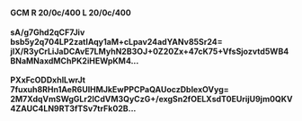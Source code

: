 #### GCM R 20/0c/400 L 20/0c/400
**sA/g7Ghd2qCF7Jiv**<br/>**bsb5y2q704LP2zatIAqy1aM+cLpav24adYANv85Sr24=**<br/>**jIX/R3yCrLiJaDCAvE7LMyhN2B3OJ+0Z20Zx+47cK75+VfsSjozvtd5WB4BNaMNaxdMChPK2iHEWpKM4...**<br/><br/>
**PXxFcODDxhILwrJt**<br/>**7fuxuh8RHn1AeR6UlHMJkEwPPCPaQAUoczDbIexOVyg=**<br/>**2M7XdqVmSWgGLr2lCdVM3QyCzG+/exgSn2fOELXsdT0EUrijU9jm0QKV4ZAUC4LN9RT3fTSv7trFk02B...**